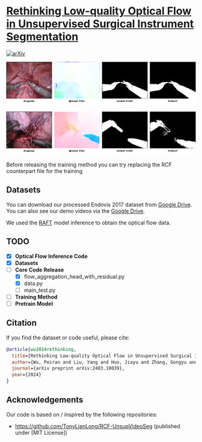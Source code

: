 # [<b>Rethinking Low-quality Optical Flow in Unsupervised Surgical Instrument Segmentation</b>](https://arxiv.org/abs/2403.10039)
[![arXiv](https://img.shields.io/badge/arXiv-2402.19043-b31b1b.svg)](https://arxiv.org/abs/2403.10039)

<p align="center">
        <img src="./figure/0053_copy.png">
</p>

<p align="center">
        <img src="./figure/0058.png">
</p>


Before releasing the training method you can try replacing the RCF counterpart file for the training

## Datasets
You can download our processed Endovis 2017 dataset from [Google Drive](https://drive.google.com/file/d/1N44QWv4y7Cjxe2nOzXA54VlKnVYFrB3Y/view?usp=drive_link). You can also see our demo videos via the [Google Drive](https://drive.google.com/file/d/1YYbMUldPAVY-26B3Zz8g9bRLtaOBsQq2/view?usp=drive_link).

We used the [RAFT](https://arxiv.org/pdf/2003.12039.pdf) model inference to obtain the optical flow data.

## TODO
- [x] **Optical Flow Inference Code**
- [x] **Datasets**
- [ ] **Core Code Release**
  - [x] flow_aggregation_head_with_residual.py
  - [x] data.py
  - [ ] main_test.py
- [ ] **Training Method**
- [ ] **Pretrain Model**

## Citation

If you find the dataset or code useful, please cite:

```bibtex
@article{wu2024rethinking,
  title={Rethinking Low-quality Optical Flow in Unsupervised Surgical Instrument Segmentation},
  author={Wu, Peiran and Liu, Yang and Huo, Jiayu and Zhang, Gongyu and Bergeles, Christos and Sparks, Rachel and Dasgupta, Prokar and Granados, Alejandro and Ourselin, Sebastien},
  journal={arXiv preprint arXiv:2403.10039},
  year={2024}
}
```
## Acknowledgements
Our code is based on / inspired by the following repositories:
* https://github.com/TonyLianLong/RCF-UnsupVideoSeg (published under [MIT License])
